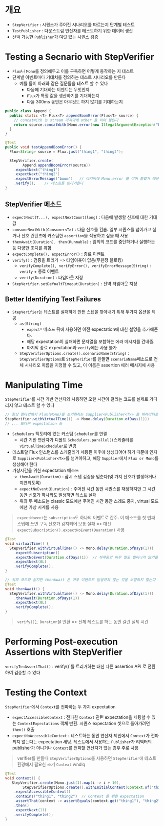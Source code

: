 # 개요
- `StepVerifier` : 시퀀스가 주어진 시나리오를 따르는지 단계별 테스트
- `TestPublisher` : 다운스트림 연산자를 테스트하기 위한 데이터 생산
- 선택 가능한 `Publisher`가 여럿 있는 시퀀스 검증

# Testing a Secnario with StepVerifier
- `Flux`나 `Mono`를 정의해두고 이를 구독하면 어떻게 동작하는 지 테스트
- 단계별 이벤트마다 기대치를 정의하는 테스트 시나리오를 만든다
  - 예를 들어 아래와 같은 질문들을 테스트 할 수 있다
    - 다음에 기대하는 이벤트는 무엇인지
    - `Flux`가 특정 값을 생산하기를 기대하는지
    - 다음 300ms 동안은 아무것도 하지 않기를 기대하는지

```java
public class Append {
  public static <T> Flux<T> appendBoomError(Flux<T> source) {
    // concatWith 는 stream 마지막에 other 을 이어 붙인다
	return source.concatWith(Mono.error(new IllegalArgumentException("boom")));
  }
}

@Test
public void testAppendBoomError() {
  Flux<String> source = Flux.just("thing1", "thing2");

  StepVerifier.create(
        Append.appendBoomError(source))
    .expectNext("thing1")
    .expectNext("thing2")
    .expectErrorMessage("boom")   // 마지막에 Mono.error 를 이어 붙였기 때문에 에러 메시지가 방출된다
    .verify();    // 테스트를 트리거한다
}
```
## StepVerifier 메소드
- `expectNext(T...), expectNextCount(long)` : 다음에 발생할 신호에 대한 기대값
- `consumeNextWith(Consumer<T>)` : 다음 신호를 컨슘. 일부 시퀀스를 넘어가고 싶거나 신호 컨텐츠에 커스텀한 `assertion`을 적용하고 싶을 때 사용
- `thenAwait(Duration), then(Runnable)` : 임의의 코드를 중단하거나 실행하는 등 다양한 조치를 취함
- `expectComplete(), expectError()` : 종료 이벤트
- `verify()` : 검증을 트리거 => 타임아웃이 없음(무한정 블로킹)
  - `verifyComplete(), verifyError(), verifyErrorMessage(String)` : `verify` + 종료 이벤트
  - `verify(Duration)` : 타임아웃 지정
- `StepVerifier.setDefualtTimeout(Duration)` : 전역 타임아웃 지정

## Better Identifying Test Failures
- `StepVerifier`는 테스트를 실패하게 만든 스텝을 찾아내기 위해 두가지 옵션을 제공
  - `as(String)`
    - `expect*` 메소드 뒤에 사용하면 이전 expectation에 대한 설명을 추가해준다. 
    - 해당 expectation이 실패하면 문자열을 포함하는 에러 메시지를 건네줌. 
    - 마지막 종료 expectation과 `verify`에는 사용 불가
  - `StepVerifierOptions.create().scenarioName(String)` : `StepVerifierOptions`로 `StepVerifier`를 만들면 `scenarioName`메소드로 전체 시나리오 이름을 지정할 수 있고, 이 이름은 assertion 에러 메시지에 사용

# Manipulating Time
`StepVerifier`를 시간 기반 연산자와 사용하면 오랜 시간이 걸리는 코드를 실제로 기다리지 않고 테스트 할 수 있다
```java 
// 항상 람다안에서 Flux(Mono)를 초기화하는 Supplier<Publisher<T>> 를 파라미터로 줘야 한다
StepVerifier.withVirtualTime(() -> Mono.delay(Duration.ofDays(1)))
// ... 또다른 expectation 들
```
- `Schedulers` 팩토리에 있는 커스텀 `Scheduler`를 연결
  - 시간 기반 연산자가 디폴트 `Schedulers.parallel()`스케줄러를 `VirtualTimeScheduler`로 변경
- 테스트할 Flux 인스턴스를 스케줄러가 세팅된 이후에 생성되어야 하기 때문에 인자로 `Supplier<Publisher<T>>`를 넘겨야하고, 해당 `Supplier`에서 `Flux or Mono`를 생성해야 한다
- 가상시간을 위한 expectation 메소드
  - `thenAwait(Duration)` : 잠시 스텝 검증을 멈춘다(몇 가지 신호가 발생하거나 지연되도록)
  - `expectNoEvent(Duration)` : 주어진 시간 동안 시퀀스를 재생하지만 그 시간 동안 신호가 하나라도 발생하면 테스트 실패
  - 위의 두 메소드는 classic 모드에선 주어진 시간 동안 스레드 중지, virtual 모드에선 가상 시계를 사용
> `expectNovent`는 `subscription`도 하나의 이벤트로 간주. 이 메소드를 첫 번째 스텝에 쓰면 구독 신호가 감지되어 보통 실패 => 대신 `expectSubscription().expectNoEvent(Duaration)` 사용
```java
@Test
void virtualTime() {
  StepVerifier.withVirtualTime(() -> Mono.delay(Duration.ofDays(1)))
    .expectSubscription()
    .expectNoEvent(Duration.ofDays(1))  // 하루동안 아무 일도 일어나지 않기를 기대함
    .expectNext(0L)
    .verifyComplete();
}

// 위의 코드와 같지만 thenAwait 은 아무 이벤트도 발생하지 않는 것을 보장하지 않는다
@Test
void thenAwait() {
  StepVerifier.withVirtualTime(() -> Mono.delay(Duration.ofDays(1)))
    .thenAwait(Duration.ofDays(1))
    .expectNext(0L)
    .verifyComplete();
}
```
> `verify()`는 `Duration`을 반환 => 전체 테스트를 하는 동안 걸린 실제 시간

# Performing Post-execution Assertions with StepVerifier
`verifyTenAssertThat()` : verify()`를 트리거하는 대신 다른 assertion API 로 전환하여 검증할 수 있다

# Testing the Context
`StepVerifier`에서 `Context`를 전파하는 두 가지 expectation
- `expectAccessibleContext` : 전파한 `Context` 관련 expectation을 세팅할 수 있는 `ContextExpectations` 객체 반환. 시퀀스 expectation 셋으로 돌아가려면 `then()` 호출
- `expectNoAccessibleContext` : 테스트하는 동안 연산자 체인에서 `Context`가 전파되지 않는다는 expectation 세팅. 테스트에서 사용하는 `Publisher`가 리액터의 publisher가 아니거나 `Context`를 전파할 연산자가 없는 경우 주로 사용
> verifier를 만들때 `StepVerifierOptions`를 사용하면 `StepVerifier`에 테스트 환경에서 필요한 초기 `Context` wndlq
```java
@Test
void context() {
   StepVerifier.create(Mono.just(1).map(i -> i + 10),
        StepVerifierOptions.create().withInitialContext(Context.of("thing1", "thing2")))
    .expectAccessibleContext()
    .contains("thing1", "thing2")  // Context 를 위한 expectation
    .assertThat(context -> assertEquals(context.get("thing1"), "thing2")) // 이런 형태로 Context 내용 검증 가능
    .then()
    .expectNext(11)
    .verifyComplete();
}
```